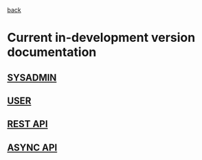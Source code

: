 [back](index)

# Current in-development version documentation

## [SYSADMIN](current-head/sysadmin-manual.html)
## [USER](current-head/user-manual.html)
## [REST API](current-head/openapi-static.html)
## [ASYNC API](current-head/asyncapi.html)

